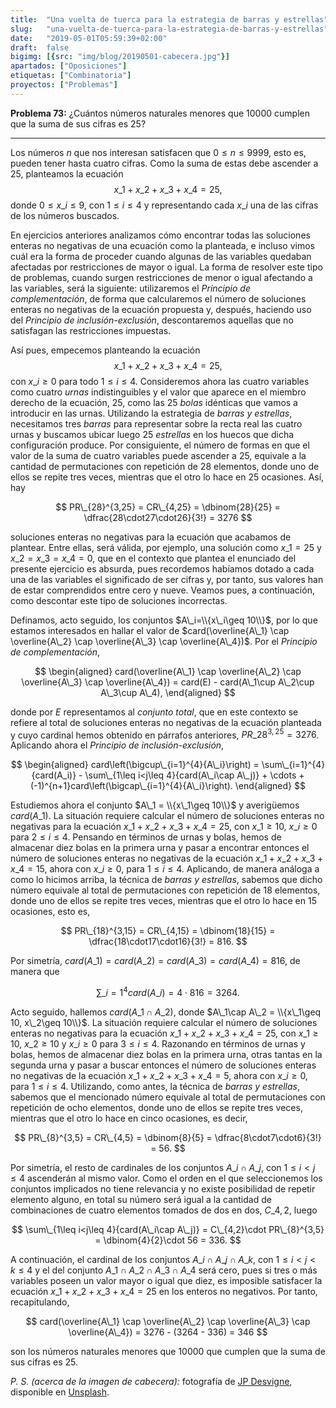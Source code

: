```yaml
---
title:  "Una vuelta de tuerca para la estrategia de barras y estrellas"
slug:   "una-vuelta-de-tuerca-para-la-estrategia-de-barras-y-estrellas"
date:   "2019-05-01T05:59:39+02:00"
draft:  false
bigimg: [{src: "img/blog/20190501-cabecera.jpg"}]
apartados: ["Oposiciones"]
etiquetas: ["Combinatoria"]
proyectos: ["Problemas"]
---
```


**Problema 73:** ¿Cuántos números naturales menores que $10000$ cumplen que la suma de sus cifras es $25$?

<!--more-->

***

Los números $n$ que nos interesan satisfacen que $0\leq n\leq 9999$, esto es, pueden tener hasta cuatro cifras. Como la suma de estas debe ascender a $25$, planteamos la ecuación $$x\_1+x\_2+x\_3+x\_4=25,$$ donde $0\leq x\_i\leq 9$, con $1\leq i\leq 4$ y representando cada $x\_i$ una de las cifras de los números buscados.

En ejercicios anteriores analizamos cómo encontrar todas las soluciones enteras no negativas de una ecuación como la planteada, e incluso vimos cuál era la forma de proceder cuando algunas de las variables quedaban afectadas por restricciones de mayor o igual. La forma de resolver este tipo de problemas, cuando surgen restricciones de menor o igual afectando a las variables, será la siguiente: utilizaremos el *Principio de complementación*, de forma que calcularemos el número de soluciones enteras no negativas de la ecuación propuesta y, después, haciendo uso del *Principio de inclusión-exclusión*, descontaremos aquellas que no satisfagan las restricciones impuestas.

Así pues, empecemos planteando la ecuación $$x\_1+x\_2+x\_3+x\_4=25,$$ con $x\_i\geq 0$ para todo $1\leq i\leq 4$. Consideremos ahora las cuatro variables como cuatro *urnas* indistinguibles y el valor que aparece en el miembro derecho de la ecuación, $25$, como las $25$ *bolas* idénticas que vamos a introducir en las urnas. Utilizando la estrategia de *barras y estrellas*, necesitamos tres *barras* para representar sobre la recta real las cuatro urnas y buscamos ubicar luego $25$ *estrellas* en los huecos que dicha configuración produce. Por consiguiente, el número de formas en que el valor de la suma de cuatro variables puede ascender a $25$, equivale a la cantidad de permutaciones con repetición de $28$ elementos, donde uno de ellos se repite tres veces, mientras que el otro lo hace en $25$ ocasiones. Así, hay

$$
PR\_{28}^{3,25} = CR\_{4,25} = \dbinom{28}{25} = \dfrac{28\cdot27\cdot26}{3!} = 3276
$$

soluciones enteras no negativas para la ecuación que acabamos de plantear. Entre ellas, será válida, por ejemplo, una solución como $x\_1=25$ y $x\_2=x\_3=x\_4=0$, que en el contexto que plantea el enunciado del presente ejercicio es absurda, pues recordemos habíamos dotado a cada una de las variables el significado de ser cifras y, por tanto, sus valores han de estar comprendidos entre cero y nueve. Veamos pues, a continuación, como descontar este tipo de soluciones incorrectas.

Definamos, acto seguido, los conjuntos $A\_i=\\{x\_i\geq 10\\}$, por lo que estamos interesados en hallar el valor de $card(\overline{A\_1} \cap \overline{A\_2} \cap \overline{A\_3} \cap \overline{A\_4})$. Por el *Principio de complementación*,

$$
\begin{aligned}
card(\overline{A\_1} \cap \overline{A\_2} \cap \overline{A\_3} \cap \overline{A\_4}) = card(E) - card(A\_1\cup A\_2\cup A\_3\cup A\_4),
\end{aligned}
$$

donde por $E$ representamos al *conjunto total*, que en este contexto se refiere al total de soluciones enteras no negativas de la ecuación planteada y cuyo cardinal hemos obtenido en párrafos anteriores, $PR\_{28}^{3,25} = 3276$. Aplicando ahora el *Principio de inclusión-exclusión*,

$$
\begin{aligned}
card\left(\bigcup\_{i=1}^{4}{A\_i}\right) = \sum\_{i=1}^{4}{card(A_i)} - \sum\_{1\leq i<j\leq 4}{card(A\_i\cap A\_j)} + \cdots + (-1)^{n+1}card\left(\bigcap\_{i=1}^{4}{A\_i}\right).
\end{aligned}
$$

Estudiemos ahora el conjunto $A\_1 = \\{x\_1\geq 10\\}$ y averigüemos $card(A\_1)$. La situación requiere calcular el número de soluciones enteras no negativas para la ecuación $x\_1+x\_2+x\_3+x\_4=25$, con $x\_1\geq 10$, $x\_i\geq 0$ para $2\leq i\leq 4$. Pensando en términos de urnas y bolas, hemos de almacenar diez bolas en la primera urna y pasar a encontrar entonces el número de soluciones enteras no negativas de la ecuación $x\_1+x\_2+x\_3+x\_4=15$, ahora con $x\_i\geq 0$, para $1\leq i\leq 4$. Aplicando, de manera análoga a como lo hicimos arriba, la técnica de *barras y estrellas*, sabemos que dicho número equivale al total de permutaciones con repetición de $18$ elementos, donde uno de ellos se repite tres veces, mientras que el otro lo hace en $15$ ocasiones, esto es,

$$
PR\_{18}^{3,15} = CR\_{4,15} = \dbinom{18}{15} = \dfrac{18\cdot17\cdot16}{3!} = 816.
$$

Por simetría, $card(A\_1)=card(A\_2)=card(A\_3)=card(A\_4)=816$, de manera que

$$
\sum\_{i=1}^{4}{card(A\_i)} = 4\cdot816 = 3264.
$$

Acto seguido, hallemos $card(A\_1\cap A\_2)$, donde $A\_1\cap A\_2 = \\{x\_1\geq 10, x\_2\geq 10\\}$. La situación requiere calcular el número de soluciones enteras no negativas para la ecuación $x\_1+x\_2+x\_3+x\_4=25$, con $x\_1\geq 10$, $x\_2\geq 10$ y $x\_i\geq 0$ para $3\leq i\leq 4$. Razonando en términos de urnas y bolas, hemos de almacenar diez bolas en la primera urna, otras tantas en la segunda urna y pasar a buscar entonces el número de soluciones enteras no negativas de la ecuación $x\_1+x\_2+x\_3+x\_4=5$, ahora con $x\_i\geq 0$, para $1\leq i\leq 4$. Utilizando, como antes, la técnica de *barras y estrellas*, sabemos que el mencionado número equivale al total de permutaciones con repetición de ocho elementos, donde uno de ellos se repite tres veces, mientras que el otro lo hace en cinco ocasiones, es decir,

$$
PR\_{8}^{3,5} = CR\_{4,5} = \dbinom{8}{5} = \dfrac{8\cdot7\cdot6}{3!} = 56.
$$

Por simetría, el resto de cardinales de los conjuntos $A\_i\cap A\_j$, con $1\leq i<j\leq 4$ ascenderán al mismo valor. Como el orden en el que seleccionemos los conjuntos implicados no tiene relevancia y no existe posibilidad de repetir elemento alguno, en total su número será igual a la cantidad de combinaciones de cuatro elementos tomados de dos en dos, $C\_{4,2}$, luego

$$
\sum\_{1\leq i<j\leq 4}{card(A\_i\cap A\_j)} = C\_{4,2}\cdot PR\_{8}^{3,5} = \dbinom{4}{2}\cdot 56 = 336.
$$

A continuación, el cardinal de los conjuntos $A\_i\cap A\_j\cap A\_k$, con $1\leq i<j<k\leq 4$ y el del conjunto $A\_1\cap A\_2\cap A\_3\cap A\_4$ será cero, pues si tres o más variables poseen un valor mayor o igual que diez, es imposible satisfacer la ecuación $x\_1+x\_2+x\_3+x\_4=25$ en los enteros no negativos. Por tanto, recapitulando,

$$
card(\overline{A\_1} \cap \overline{A\_2} \cap \overline{A\_3} \cap \overline{A\_4}) = 3276 - (3264 - 336) = 346
$$

son los números naturales menores que $10000$ que cumplen que la suma de sus cifras es $25$.

*P. S. (acerca de la imagen de cabecera):* fotografía de [JP Desvigne](https://unsplash.com/@jpdvg), disponible en [Unsplash](https://unsplash.com/photos/cYfnzLLmDlI).